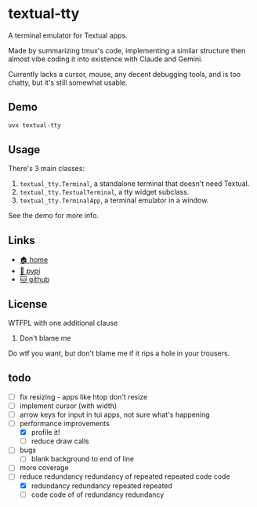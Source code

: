 # textual-tty

A terminal emulator for Textual apps.

Made by summarizing tmux's code, implementing a similar structure then almost
vibe coding it into existence with Claude and Gemini.

Currently lacks a cursor, mouse, any decent debugging tools, and is too chatty,
but it's still somewhat usable.

## Demo

```bash
uvx textual-tty
```

## Usage

There's 3 main classes:

1. `textual_tty.Terminal`, a standalone terminal that doesn't need Textual.
2. `textual_tty.TextualTerminal`, a tty widget subclass.
3. `textual_tty.TerminalApp`, a terminal emulator in a window.

See the demo for more info.

## Links

* [🏠 home](https://bitplane.net/dev/python/textual-tty)
* [🐍 pypi](https://pypi.org/project/textual-tty)
* [🐱 github](https://github.com/bitplane/textual-tty)

## License

WTFPL with one additional clause

1. Don't blame me

Do wtf you want, but don't blame me if it rips a hole in your trousers.

## todo

- [ ] fix resizing - apps like htop don't resize
- [ ] implement cursor (with width)
- [ ] arrow keys for input in tui apps, not sure what's happening
- [ ] performance improvements
  - [x] profile it!
  - [ ] reduce draw calls
- [ ] bugs
  - [ ] blank background to end of line
- [ ] more coverage
- [ ] reduce redundancy redundancy of repeated repeated code code
  - [x] redundancy redundancy repeated repeated
  - [ ] code code of of redundancy redundancy
